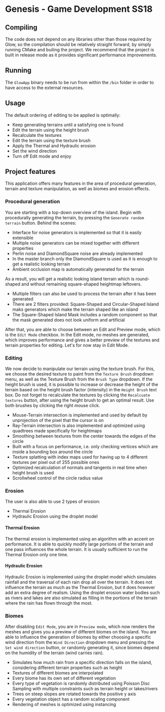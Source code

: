 # Genesis - Game Development SS18

## Compiling

The code does not depend on any libraries other than those required by Glow,
so the compilation should be relatively straight forward, by simply running 
CMake and builing the project. We recommend that the project is built in release
mode as it provides significant performance improvements.

## Running

The `GlowApp` binary needs to be run from within the `/bin` folder in order to
have access to the external resources.

## Usage

The default ordering of editing to be applied is optimally:
- Keep generating terrains until a satisfying one is found
- Edit the terrain using the height brush
- Recalculate the textures
- Edit the terrain using the texture brush
- Apply the Thermal and Hydraulic erosion
- Set the wind direction
- Turn off Edit mode and enjoy

## Project features

This application offers many features in the area of procedural generation, 
terrain and texture manipulation, as well as biomes and erosion effects.

### Procedural generation
You are starting with a top-down overview of the island. 
Begin with procedurally generating the terrain, by pressing the `Generate random terrain` button. 
Behind the scenes:
 - Interface for noise generators is implemented so that it is easily extensible
 - Multiple noise generators can be mixed together with different properties
 - Perlin noise and DiamondSquare noise are already implemented
 - In the master branch only the DiamondSquare is used as it is enough to get a realistic looking terrain
 - Ambient occlusion map is automatically generated for the terrain

As a result, you will get a realistic looking island terrain which is round-shaped and without remaining square-shaped heightmap leftovers.
 - Multiple filters can also be used to process the terrain after it has been generated
 - There are 2 filters provided: Square-Shaped and Circular-Shaped Island maks generators which make the terrain shaped like an island
 - The Square-Shaped Island Mask includes a random component so that the mask generated does not look uniform and artificial


After that, you are able to choose between an Edit and Preview mode, which is 
the `Edit Mode` checkbox. In the Edit mode, no meshes are generated, which 
improves performance and gives a better preview of the textures and terrain 
properties for editing. Let's for now stay in Edit Mode.

### Editing
We now decide to manipulate our terrain using the texture brush. For this, we 
choose the desired texture to paint from the `Texture Brush` dropdown menu, as 
well as the Texture Brush from the `Brush Type` dropdown.
If the height brush is used, it is possible to increase or decrease the height 
of the terrain based on the height brush factor (intensity) in the `Height Brush`
text box. Do not forget to recalculate the textures by clicking the `Recalcuate textures` 
button, after using the height brush to get an optimal result.
Use both brushes by clicking the right mouse click.
 - Mouse-Terrain intersection is implemented and used by default by unprojection of the pixel that the cursor is on
 - Ray-Terrain intersection is also implemented and optimized using quadtrees made specifically for heightmaps
 - Smoothing between textures from the center towards the edges of the circle
 - Built with a focus on performance, i.e. only checking vertices which are inside a bounding box around the circle
 - Texture splatting with index maps used for having up to 4 different textures per pixel out of 255 possible ones
 - Optimized recalculation of normals and tangents in real time when height brush is used
 - Scrollwheel control of the circle radius value

 

### Erosion
The user is also able to use 2 types of erosion:
- Thermal Erosion
- Hydraulic Erosion using the droplet model

#### Thermal Erosion
The thermal erosion is implemented using an algorithm with an accent on 
performance. It is able to quickly modify large portions of the terrain and one
pass influences the whole terrain. It is usually sufficient to run the Thermal
Erosion only one time.

#### Hydraulic Erosion
Hydraulic Erosion is implemented using the droplet model which simulates rainfall
and the traversal of each rain drop all over the terrain. It does not influence
the terrain as much as the Thermal Erosion, but it does however add an extra
degree of realism. Using the droplet erosion water bodies such as rivers and
lakes are also simulated as filling in the portions of the terrain where the rain
has flown through the most.

### Biomes
After disabling `Edit Mode`, you are in `Preview mode`, which now renders the 
meshes and gives you a preview of different biomes on the island. You are able
to influence the generation of biomes by either choosing a specific wind direction 
from the `Wind Direction` dropdown menu and pressing the `Set wind direction` button,
or randomly generating it, since biomes depend on the humidity of the terrain 
(wind carries rain).
 - Simulates how much rain from a specific direction falls on the island, considering different terrain properties such as height
 - Textures of different biomes are interpolated
 - Every biome has its own set of different vegetation
 - Every type of vegetation is randomly distributed using Poisson Disc Sampling with multiple constraints such as terrain height or lakes/rivers
 - Trees on steep slopes are rotated towards the positive y axis
 - Every vegetation object has a random scaling component
 - Rendering of meshes is optimized using instancing
 